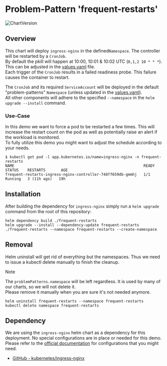# Problem-Pattern 'frequent-restarts'
![ChartVersion](https://img.shields.io/badge/ChartVersion-1.1.0-informational?style=flat)

## Overview
This chart will deploy `ingress-nginx` in the defined`Namespace`. The controller will be restarted by a `CronJob`.\
By default the pkill will happen at 10:00, 10:01 & 10:02 UTC (`0,1,2 10 * * *`). This can be adjusted in the [values.yaml](values.yaml) file.\
Each trigger of the `CronJob` results in a failed readiness probe. This failure causes the container to restart.

The `CronJob` and its required `ServiceAccount` will be deployed in the default "problem-patterns" `Namespace` (unless updated in the [values.yaml](values.yaml)).\
All other components will adhere to the specified `--namespace` in the `helm upgrade --install` command.

### Use-Case
In this demo we want to force a pod to be restarted a few times. This will increase the restart count on the pod as well as potentially raise an alert if the workload is monitored.\
To fully utilize this demo you might want to adjust the schedule according to your needs. 
```shell
$ kubectl get pod -l app.kubernetes.io/name=ingress-nginx -n frequent-restarts
NAME                                                          READY   STATUS    RESTARTS       AGE
frequent-restarts-ingress-nginx-controller-748ff659db-gmmhj   1/1     Running   3 (11h ago)   19h
```

## Installation
After building the dependency for `ingress-nginx` simply run a `helm upgrade` command from the root of this repository:
```shell
helm dependency build ./frequent-restarts
helm upgrade --install --dependency-update frequent-restarts ./frequent-restarts --namespace frequent-restarts --create-namespace
```

## Removal
Helm uninstall will get rid of everything but the namespaces. Thus we need to issue a kubectl delete manually to finish the cleanup.
> [!NOTE]  
> The `problemPatterns.namespace` will be left regardless. It is used by many of our charts, so we will not delete it.\
> Please remove it manually when you are sure it's not needed anymore. 
```shell
helm uninstall frequent-restarts --namespace frequent-restarts
kubectl delete namespace frequent-restarts
```

## Dependency
We are using the `ingress-nginx` helm chart as a dependency for this deployment. No special configurations are in place or needed for this demo.\
Please refer to the [official documentation](https://kubernetes.github.io/ingress-nginx/user-guide/nginx-configuration/) for configurations that you might need. 

- [GitHub - kubernetes/ingress-nginx](https://github.com/kubernetes/ingress-nginx)